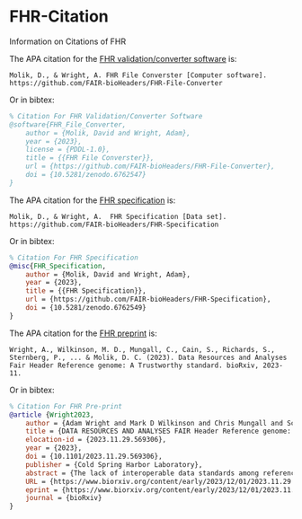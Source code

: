 # FHR-Citation
Information on Citations of FHR

The APA citation for the [FHR validation/converter software](https://github.com/FAIR-bioHeaders/FHR-File-Converter) is:

```
Molik, D., & Wright, A. FHR File Converster [Computer software]. https://github.com/FAIR-bioHeaders/FHR-File-Converter
```

Or in bibtex:
```bibtex
% Citation For FHR Validation/Converter Software
@software{FHR_File_Converter,
    author = {Molik, David and Wright, Adam},
    year = {2023},
    license = {PDDL-1.0},
    title = {{FHR File Converster}},
    url = {https://github.com/FAIR-bioHeaders/FHR-File-Converter},
    doi = {10.5281/zenodo.6762547}
}
```

The APA citation for the [FHR specification]({https://github.com/FAIR-bioHeaders/FHR-Specification) is:

```
Molik, D., & Wright, A.  FHR Specification [Data set]. https://github.com/FAIR-bioHeaders/FHR-Specification
```

Or in bibtex:
```bibtex
% Citation For FHR Specification
@misc{FHR_Specification,
    author = {Molik, David and Wright, Adam},
    year = {2023},
    title = {{FHR Specification}},
    url = {https://github.com/FAIR-bioHeaders/FHR-Specification},
    doi = {10.5281/zenodo.6762549}
}
```

The APA citation for the [FHR preprint](https://www.biorxiv.org/content/10.1101/2023.11.29.569306v1) is:

```
Wright, A., Wilkinson, M. D., Mungall, C., Cain, S., Richards, S., Sternberg, P., ... & Molik, D. C. (2023). Data Resources and Analyses Fair Header Reference genome: A Trustworthy standard. bioRxiv, 2023-11.
```

Or in bibtex:
```bibtex
% Citation For FHR Pre-print
@article {Wright2023,
	author = {Adam Wright and Mark D Wilkinson and Chris Mungall and Scott Cain and Stephen Richards and Paul Sternberg and Ellen Provin and Jonathan L Jacobs and Scott Geib and Daniela Raciti and Karen Yook and Lincoln Stein and David C Molik},
	title = {DATA RESOURCES AND ANALYSES FAIR Header Reference genome: A TRUSTworthy standard},
	elocation-id = {2023.11.29.569306},
	year = {2023},
	doi = {10.1101/2023.11.29.569306},
	publisher = {Cold Spring Harbor Laboratory},
	abstract = {The lack of interoperable data standards among reference genome data-sharing platforms inhibits cross-platform analysis while increasing the risk of data provenance loss. Here, we describe the FAIR-bioHeaders Reference genome (FHR), a metadata standard guided by the principles of Findability, Accessibility, Interoperability, and Reuse (FAIR) in addition to the principles of Transparency, Responsibility, User focus, Sustainability, and Technology (TRUST). The objective of FHR is to provide an extensive set of data serialisation methods and minimum data field requirements while still maintaining extensibility, flexibility, and expressivity in an increasingly decentralised genomic data ecosystem. The effort needed to implement FHR is low; FHR{\textquoteright}s design philosophy ensures easy implementation while retaining the benefits gained from recording both machine and human-readable provenance.Competing Interest StatementThe authors have declared no competing interest.},
	URL = {https://www.biorxiv.org/content/early/2023/12/01/2023.11.29.569306},
	eprint = {https://www.biorxiv.org/content/early/2023/12/01/2023.11.29.569306.full.pdf},
	journal = {bioRxiv}
}
```
